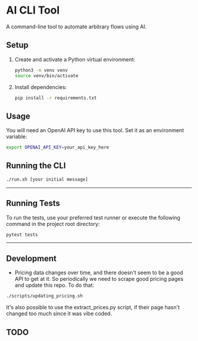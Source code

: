 # AI CLI Tool

A command-line tool to automate arbitrary flows using AI.

## Setup

1. Create and activate a Python virtual environment:
   ```bash
   python3 -m venv venv
   source venv/bin/activate
   ```
2. Install dependencies:
   ```bash
   pip install -r requirements.txt
   ```

## Usage

You will need an OpenAI API key to use this tool. Set it as an environment variable:

```bash
export OPENAI_API_KEY=your_api_key_here
```

## Running the CLI

```bash
./run.sh [your initial message]
```

---

## Running Tests

To run the tests, use your preferred test runner or execute the following command in the project root directory:

```bash
pytest tests
```

---

## Development
- Pricing data changes over time, and there doesn't seem to be a good API to get at it.
  So periodically we need to scrape good pricing pages and update this repo. To do that:
```sh
./scripts/updating_pricing.sh
```
  It's also possible to use the extract_prices.py script, if their page hasn't changed
  too much since it was vibe coded.

## TODO
